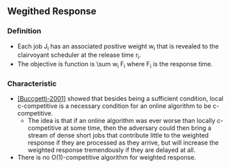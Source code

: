 ## Wegithed Response

### Definition
- Each job J<sub>i</sub> has an associated positive weight w<sub>i</sub> that is revealed to the clairvoyant scheduler at the release time r<sub>i</sub>. 
- The objective is function is \sum w<sub>i</sub> F<sub>i</sub> where F<sub>i</sub> is the response time.

### Characteristic
- [[Buccgetti-2001]](http://link.springer.com/chapter/10.1007%2F3-540-44666-4_8#page-1) showed that besides being a sufficient condition, local c-competitive is a necessary condition for an online algorithm to be c-competitive. 
  - The idea is that if an online algorithm was ever worse than locally c-competitive at some time, then the adversary could then bring a stream of dense short jobs that contribute little to the weighted response if they are processed as they arrive, but will increase the weighted response tremendously if they are delayed at all. 
- There is no O(1)-competitive algorithm for weighted response.
